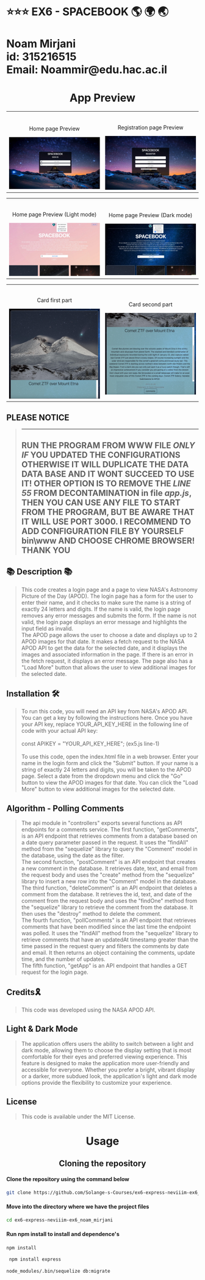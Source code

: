 # ⭐️⭐️⭐️ EX6 - SPACEBOOK 🌎 🌍 🌏

<h1>Noam Mirjani <br> id: 315216515 <br> Email: Noammir@edu.hac.ac.il</h1>


<h1 align="center">App Preview</h1>
<table width="100%"> 
<tr>
<td width="50%">      
&nbsp; 
<br>
<p align="center">
    Home page Preview
</p>
<img src="public/images/appPreview/signIn.png">
</td> 
<td width="50%">
<br>
<p align="center">
  Registration page Preview
</p>
<img src="public/images/appPreview/register.png">  
</td>
</table>

<table width="100%"> 
<tr>
<td width="50%">      
&nbsp; 
<br>
<p align="center">
    Home page Preview (Light mode)
</p>
<img src="public/images/appPreview/lightMode.png">
</td> 
<td width="50%">
<br>
<p align="center">
  Home page Preview (Dark mode)
</p>
<img src="public/images/appPreview/darkMode.png">  
</td>
</table>

<table width="100%"> 
<tr>
<td width="50%">      
&nbsp; 
<br>
<p align="center">
  Card first part
</p>
<img src="public/images/appPreview/CardFirstPart.png">  
</td> 
<td width="50%">
<br>
<p align="center">
  Card second part
</p>
<img src="public/images/appPreview/cardSecondPart.png">  
</td>
</table>


<h2> PLEASE NOTICE </h2>

>   --------------
> RUN THE PROGRAM FROM WWW FILE ***ONLY IF*** YOU UPDATED THE CONFIGURATIONS OTHERWISE IT WILL DUPLICATE THE DATA DATA BASE AND IT WONT SUCCEED TO USE IT!
> OTHER OPTION IS TO REMOVE THE ***LINE 55*** FROM DECONTAMINATION in file ***app.js***, THEN YOU CAN USE ANY FILE TO START FROM THE PROGRAM, BUT BE AWARE THAT IT WILL USE PORT 3000. 
> I RECOMMEND TO ADD CONFIGURATION FILE BY YOURSELF bin\www AND CHOOSE CHROME BROWSER!
> THANK YOU 
>   --------------

<h2> 📚 Description 📚</h2>

> This code creates a login page and a page to view NASA's Astronomy Picture of the Day (APOD). The login page has a form for the user to enter their name, and it checks to make sure the name is a string of exactly 24 letters and digits. If the name is valid, the login page removes any error messages and submits the form. If the name is not valid, the login page displays an error message and highlights the input field as invalid. <br/>
> The APOD page allows the user to choose a date and displays up to 2 APOD images for that date. It makes a fetch request to the NASA APOD API to get the data for the selected date, and it displays the images and associated information in the page. If there is an error in the fetch request, it displays an error message. The page also has a "Load More" button that allows the user to view additional images for the selected date.

<h2> Installation 🛠️</h2>

> To run this code, you will need an API key from NASA's APOD API. You can get a key by following the instructions here. Once you have your API key, replace YOUR_API_KEY_HERE in the following line of code with your actual API key:<br><br>
> const APIKEY = "YOUR_API_KEY_HERE"; (ex5.js line-1)
> <br><br>
> To use this code, open the index.html file in a web browser. Enter your name in the login form and click the "Submit" button. If your name is a string of exactly 24 letters and digits, you will be taken to the APOD page. Select a date from the dropdown menu and click the "Go" button to view the APOD images for that date. You can click the "Load More" button to view additional images for the selected date.

<h2> Algorithm - Polling Comments </h2>

> <p>The api module in "controllers" exports several functions as API endpoints for a comments service.
> The first function, "getComments", is an API endpoint that retrieves comments from a database based on a date query parameter passed in the request. It uses the "findAll" method from the "sequelize" library to query the "Comment" model in the database, using the date as the filter. <br/> The second function, "postComment" is an API endpoint that creates a new comment in the database. It retrieves date, text, and email from the request body and uses the "create" method from the "sequelize" library to insert a new row into the "Comment" model in the database. <br/> The third function, "deleteComment" is an API endpoint that deletes a comment from the database. It retrieves the id, text, and date of the comment from the request body and uses the "findOne" method from the "sequelize" library to retrieve the comment from the database. It then uses the "destroy" method to delete the comment. <br/> The fourth function, "pollComments" is an API endpoint that retrieves comments that have been modified since the last time the endpoint was polled. It uses the "findAll" method from the "sequelize" library to retrieve comments that have an updatedAt timestamp greater than the time passed in the request query and filters the comments by date and email. It then returns an object containing the comments, update time, and the number of updates. <br/> The fifth function, "getApp" is an API endpoint that handles a GET request for the login page. </p>

<h2> Credits🎗 </h2>

> This code was developed using the NASA APOD API.

<h2> Light & Dark Mode </h2>

> The application offers users the ability to switch between a light and dark mode, allowing them to choose the display setting that is most comfortable for their eyes and preferred viewing experience. This feature is designed to make the application more user-friendly and accessible for everyone. Whether you prefer a bright, vibrant display or a darker, more subdued look, the application's light and dark mode options provide the flexibility to customize your experience.

<h2> License </h2>

> This code is available under the MIT License.

<h1 align="center">Usage</h1>
<h2 align="center">Cloning the repository</h2>

#### Clone the repository using the command below

```bash
git clone https://github.com/Solange-s-Courses/ex6-express-neviiim-ex6_noam_mirjani.git

```

#### Move into the directory where we have the project files

```bash
cd ex6-express-neviiim-ex6_noam_mirjani
```

#### Run npm install to install and dependence's

```bash
npm install
```

```bash
 npm install express 
```

```bash
node_modules/.bin/sequelize db:migrate
```
